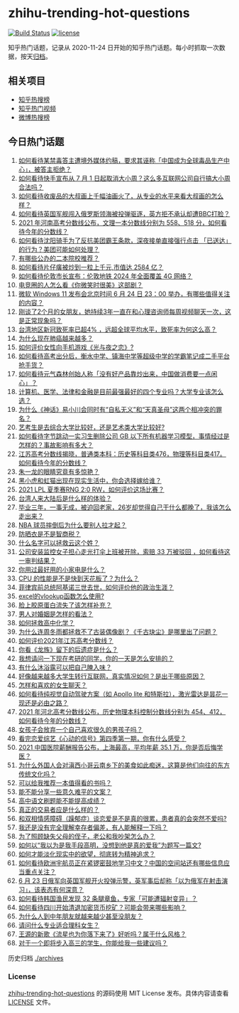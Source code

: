 # zhihu-trending-hot-questions

[![Build Status](https://github.com/justjavac/zhihu-trending-hot-questions/workflows/ci/badge.svg?branch=master)](https://github.com/justjavac/zhihu-trending-hot-questions/actions)
[![license](https://img.shields.io/github/license/justjavac/zhihu-trending-hot-questions)](https://github.com/justjavac/zhihu-trending-hot-questions/blob/master/LICENSE)

知乎热门话题，记录从 2020-11-24 日开始的知乎热门话题。每小时抓取一次数据，按天[归档](./archives)。

## 相关项目

- [知乎热搜榜](https://github.com/justjavac/zhihu-trending-top-search)
- [知乎热门视频](https://github.com/justjavac/zhihu-trending-hot-video)
- [微博热搜榜](https://github.com/justjavac/weibo-trending-hot-search)

## 今日热门话题

<!-- BEGIN -->
<!-- 最后更新时间 Fri Jun 25 2021 08:11:37 GMT+0800 (China Standard Time) -->

1. [如何看待某禁毒答主遭境外媒体约稿，要求其诬称「中国成为全球毒品生产中心」，被答主拒绝？](https://www.zhihu.com/question/466660263)
2. [如何看待快手宣布从 7 月 1
   日起取消大小周？这么多互联网公司自行搞大小周合法吗？](https://www.zhihu.com/question/467143015)
3. [如何看待收废品的大叔画上千幅油画火了，从专业的水平来看大叔画的怎么样？](https://www.zhihu.com/question/466839329)
4. [如何看待英国军舰闯入俄罗斯领海被投弹驱逐，英方拒不承认却遭BBC打脸？](https://www.zhihu.com/question/466996777)
5. [2021 年河南高考分数线公布，文理一本分数线分别为 558、518
   分，如何看待今年的分数线？](https://www.zhihu.com/question/466845813)
6. [如何看待沈阳骑手为了反抗美团霸王条款，深夜接单直接强行点击
   「已送达」的行为？美团可能如何处理？](https://www.zhihu.com/question/465982752)
7. [有哪些公办的二本院校推荐？](https://www.zhihu.com/question/407123693)
8. [如何看待片仔癀被炒到一粒上千元,市值达 2584 亿？](https://www.zhihu.com/question/466984445)
9. [如何看待伦敦市长宣布：伦敦地铁 2024 年全面覆盖 4G 网络？](https://www.zhihu.com/question/466979963)
10. [电竞圈的人怎么看《你微笑时很美》这部剧？](https://www.zhihu.com/question/466744188)
11. [微软 Windows 11 发布会北京时间 6 月 24 日 23：00
    举办，有哪些值得关注的内容？](https://www.zhihu.com/question/466505839)
12. [刚谈了2个月的女朋友，她持续3年一直在和心理咨询师每周视频聊天一次，这是正常现象吗？](https://www.zhihu.com/question/466758235)
13. [台湾地区新冠致死率已超4%
    ，远超全球平均水平，致死率为何这么高？](https://www.zhihu.com/question/466839287)
14. [为什么现在肺癌越来越多？](https://www.zhihu.com/question/454025025)
15. [如何评价女性向手机游戏《光与夜之恋》?](https://www.zhihu.com/question/464964538)
16. [如何看待高考出分后，衡水中学、镇海中学等超级中学的学霸笔记成二手平台抢手货？](https://www.zhihu.com/question/467025412)
17. [如何看待元气森林创始人称「没有好产品靠炒出来，中国做消费要一点闲心」？](https://www.zhihu.com/question/467016021)
18. [计算机、医学、法律和金融是目前最强最好的四个专业吗？大学专业该怎么选？](https://www.zhihu.com/question/458947942)
19. [为什么《神话》易小川会同时有“自私无义”和“天真圣母”这两个相冲突的罪名？](https://www.zhihu.com/question/465013423)
20. [艺考生是去综合大学比较好，还是艺术类大学比较好?](https://www.zhihu.com/question/401813153)
21. [如何看待字节跳动一实习生删除公司 GB
    以下所有机器学习模型，事情经过是怎样的？事故影响有多大？](https://www.zhihu.com/question/466656197)
22. [江苏高考分数线揭晓，普通类本科：历史等科目类476，物理等科目类417。如何看待今年的分数线？](https://www.zhihu.com/question/467115094)
23. [朱一龙的眼睛究竟有多惊艳？](https://www.zhihu.com/question/288618450)
24. [黑小虎和虹猫出现在现实生活中，你会选择嫁给谁？](https://www.zhihu.com/question/403110937)
25. [2021 LPL 夏季赛RNG 2:0 RW，如何评价这场比赛？](https://www.zhihu.com/question/467100639)
26. [台湾人来大陆后是什么样的体验？](https://www.zhihu.com/question/403879552)
27. [毕业三年，一事无成，被迫回老家，26岁却觉得自己干什么都晚了，我该怎么走出来？](https://www.zhihu.com/question/302335564)
28. [NBA 球员摔倒后为什么要别人拉才起？](https://www.zhihu.com/question/20245636)
29. [防晒衣是不是智商税？](https://www.zhihu.com/question/398086368)
30. [什么名字可以拯救云这个姓？](https://www.zhihu.com/question/374976506)
31. [公司安装监控女子担心走光打伞上班被开除，索赔 33 万被驳回
    ，如何看待这一审判结果？](https://www.zhihu.com/question/466782388)
32. [你用过最好用的小家电是什么？](https://www.zhihu.com/question/455984065)
33. [CPU 的性能是不是快到天花板了？为什么？](https://www.zhihu.com/question/376567574)
34. [菲律宾前总统阿基诺三世去世，如何评价他的政治生涯？](https://www.zhihu.com/question/467004815)
35. [excel的vlookup函数怎么使用?](https://www.zhihu.com/question/29178585)
36. [脸上胶原蛋白流失了该怎样补充？](https://www.zhihu.com/question/325891357)
37. [男人对婚姻是怎样的看法？](https://www.zhihu.com/question/457019241)
38. [如何拯救高中化学？](https://www.zhihu.com/question/283418172)
39. [为什么连周冬雨都拯救不了古装偶像剧？《千古玦尘》是哪里出了问题？](https://www.zhihu.com/question/465674599)
40. [如何评价2021年江苏高考分数线？](https://www.zhihu.com/question/467116422)
41. [你看《龙族》留下的后遗症是什么？](https://www.zhihu.com/question/423464810)
42. [我想请问一下现在考研的同学，你的一天是怎么安排的？](https://www.zhihu.com/question/410450910)
43. [有什么沐浴露可以把自己腌入味？](https://www.zhihu.com/question/48929487)
44. [好像越来越多大学生转行互联网，真实情况如何？是出于哪些原因？](https://www.zhihu.com/question/459260995)
45. [怎样和喜欢的女生聊天？](https://www.zhihu.com/question/269469147)
46. [如何看待纯视觉自动驾驶方案（如 Apollo lite
    和特斯拉），激光雷达是昙花一现还是必由之路？](https://www.zhihu.com/question/466297901)
47. [2021 年河北高考分数线公布，历史物理本科控制分数线分别为
    454、412，如何看待今年的分数线？](https://www.zhihu.com/question/466845912)
48. [女孩子会放弃一个自己喜欢很久的男孩子吗？](https://www.zhihu.com/question/464730953)
49. [看完恋爱综艺《心动的信号》第四季第一期，你有什么感受？](https://www.zhihu.com/question/466811742)
50. [2021 中国医院薪酬报告公布，上海最高，平均年薪 35.1
    万，你是否后悔学医？](https://www.zhihu.com/question/466745043)
51. [为什么外国人会对滇西小哥云南乡下的美食如此痴迷，这算是他们向往的东方传统文化吗？](https://www.zhihu.com/question/466627104)
52. [可以给我推荐一本值得看的书吗？](https://www.zhihu.com/question/462477409)
53. [能不能分享一些意久难平的文案？](https://www.zhihu.com/question/461769273)
54. [高中语文刷题能不能提高成绩？](https://www.zhihu.com/question/37301560)
55. [真正的交易者应是什么样的？](https://www.zhihu.com/question/466421913)
56. [和双相情感障碍（躁郁症）谈恋爱是不是真的很累，患者真的会突然不爱吗?](https://www.zhihu.com/question/270408098)
57. [我还是没有完全理解幸存者偏差，有人能解释一下吗？](https://www.zhihu.com/question/466663677)
58. [为了照顾缺失父母的侄子，老公和我吵架怎么办？](https://www.zhihu.com/question/466965270)
59. [如何以“我以为是我手段高明，没想到他是真的爱我”为题写一篇文?](https://www.zhihu.com/question/466644698)
60. [如何才能淡化现实中的欲望，彻底转为精神追求？](https://www.zhihu.com/question/462735317)
61. [如何看待欧洲宇航员正在紧锣密鼓地学习中文？中国的空间站还有哪些信息应当重点关注？](https://www.zhihu.com/question/466521697)
62. [6 月 23
    日俄军向英国军舰开火投弹示警，英军事后却称「以为俄军在射击演习」，该表态有何深意？](https://www.zhihu.com/question/466882658)
63. [如何看待韩国渔民发现 32 条腿章鱼，专家「可能遭辐射变异」？](https://www.zhihu.com/question/466878537)
64. [如何看待四川开始清退加密货币挖矿？可能会带来哪些影响？](https://www.zhihu.com/question/466079044)
65. [为什么人到中年朋友就越来越少甚至没朋友？](https://www.zhihu.com/question/365256729)
66. [请问什么专业适合理科女生？](https://www.zhihu.com/question/453285867)
67. [王源的新歌《流星也为你落下来了》好听吗？属于什么风格？](https://www.zhihu.com/question/465486549)
68. [对于一个即将步入高三的学生，你能给我一些建议吗？](https://www.zhihu.com/question/463306680)

<!-- END -->

历史归档 [./archives](./archives)

### License

[zhihu-trending-hot-questions](https://github.com/justjavac/zhihu-trending-hot-questions)
的源码使用 MIT License 发布。具体内容请查看 [LICENSE](./LICENSE) 文件。

